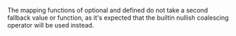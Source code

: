The mapping functions of optional and defined do not take a second fallback value or function, as it's expected that the builtin nullish coalescing operator will be used instead.
